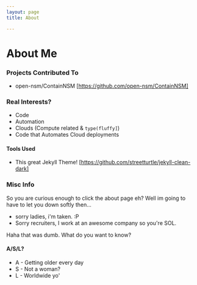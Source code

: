 ```yaml
---
layout: page
title: About

---
```


# About Me

### Projects Contributed To

* open-nsm/ContainNSM [https://github.com/open-nsm/ContainNSM]



### Real Interests?

* Code
* Automation
* Clouds (Compute related & `type(fluffy]`)
* Code that Automates Cloud deployments

#### Tools Used
* This great Jekyll Theme! [https://github.com/streetturtle/jekyll-clean-dark]


### Misc Info

So you are curious enough to click the about page eh? Well im going to have to let you down softly then...
 - sorry ladies, i'm taken. :P
 - Sorry recruiters, I work at an awesome company so you're SOL.

Haha that was dumb. What do you want to know?

####  A/S/L?
* A - Getting older every day
* S - Not a woman?
* L - Worldwide yo'
